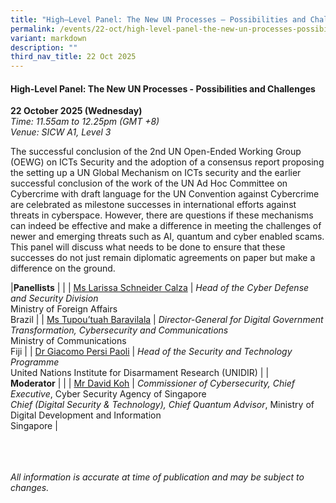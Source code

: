 ```yaml
---
title: "High–Level Panel: The New UN Processes – Possibilities and Challenges"
permalink: /events/22-oct/high-level-panel-the-new-un-processes-possibilities-and-challenges/
variant: markdown
description: ""
third_nav_title: 22 Oct 2025
---
```

#### **High-Level Panel: The New UN Processes - Possibilities and Challenges**

**22 October 2025 (Wednesday)**  
*Time: 11.55am to 12.25pm (GMT +8)*
<br>*Venue: SICW A1, Level 3*

The successful conclusion of the 2nd UN Open-Ended Working Group (OEWG) on ICTs Security and the adoption of a consensus report proposing the setting up a UN Global Mechanism on ICTs security and the earlier successful conclusion of the work of the UN Ad Hoc Committee on Cybercrime with draft language for the UN Convention against Cybercrime are celebrated as milestone successes in international efforts against threats in cyberspace. However, there are questions if these mechanisms can indeed be effective and make a difference in meeting the challenges of newer and emerging threats such as AI, quantum and cyber enabled scams. This panel will discuss what needs to be done to ensure that these successes do not just remain diplomatic agreements on paper but make a difference on the ground.

|**Panellists**          |                                                              |
| [Ms Larissa Schneider Calza](/speakers/ms-larissa-schneider-calza/)  | *Head of the Cyber Defense and Security Division*<br>Ministry of Foreign Affairs<br>Brazil      |
| [Ms Tupou’tuah Baravilala](/speakers/ms-tupou-tuah-baravilala/)  | *Director-General for Digital Government Transformation, Cybersecurity and Communications* <br>Ministry of Communications<br>Fiji      |
| [Dr Giacomo Persi Paoli](/speakers/dr-giacomo-persi-paoli/)  | *Head of the Security and Technology Programme* <br>United Nations Institute for Disarmament Research (UNIDIR)      |
|<br>**Moderator**          |                                                              |
| [Mr David Koh](/speakers/mr-david-koh/)  | *Commissioner of Cybersecurity, Chief Executive*, Cyber Security Agency of Singapore<br>*Chief (Digital Security &amp; Technology), Chief Quantum Advisor*, Ministry of Digital Development and Information<br>Singapore      |

<br><br><br>
*All information is accurate at time of publication and may be subject to changes.*